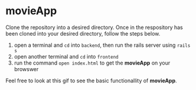 # movieApp

Clone the repository into a desired directory. Once in the respository has been cloned into
your desired directory, follow the steps below.

1. open a terminal and `cd` into `backend`, then run the rails server using `rails s`
2. open another terminal and `cd` into `frontend`
3. run the command `open index.html` to get the **movieApp** on your browswer

Feel free to look at this gif to see the basic functionallity of **movieApp**. 

